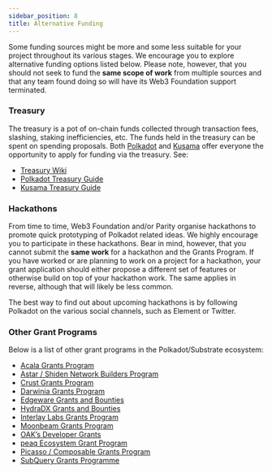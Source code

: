 ```yaml
---
sidebar_position: 8
title: Alternative Funding
---
```


Some funding sources might be more and some less suitable for your project throughout its various stages. We encourage you to explore alternative funding options listed below. Please note, however, that you should not seek to fund the **same scope of work** from multiple sources and that any team found doing so will have its Web3 Foundation support terminated.

### Treasury

The treasury is a pot of on-chain funds collected through transaction fees, slashing, staking inefficiencies, etc. The funds held in the treasury can be spent on spending proposals. Both [Polkadot](https://polkadot.network/) and [Kusama](https://kusama.network/) offer everyone the opportunity to apply for funding via the treasury. See:

- [Treasury Wiki](https://wiki.polkadot.network/docs/en/learn-treasury)
- [Polkadot Treasury Guide](https://docs.google.com/document/d/1IZykdp2cyQavcRyZd_dgNj5DcgxgZR6kAqGdcNARu1w)
- [Kusama Treasury Guide](https://docs.google.com/document/d/1p3UQUjph5t8TVaWnTkfrI5mE-BABnM9Xvtuhdlhl6JE)

### Hackathons

From time to time, Web3 Foundation and/or Parity organise hackathons to promote quick prototyping of Polkadot related ideas. We highly encourage you to participate in these hackathons. Bear in mind, however, that you cannot submit the **same work** for a hackathon and the Grants Program. If you have worked or are planning to work on a project for a hackathon, your grant application should either propose a different set of features or otherwise build on top of your hackathon work. The same applies in reverse, although that will likely be less common.

The best way to find out about upcoming hackathons is by following Polkadot on the various social channels, such as Element or Twitter.

### Other Grant Programs

Below is a list of other grant programs in the Polkadot/Substrate ecosystem:

- [Acala Grants Program](https://acala.network/ecosystem-program)
- [Astar / Shiden Network Builders Program](https://github.com/PlasmNetwork/Builders-Program)
- [Crust Grants Program](https://github.com/crustio/Crust-Grants-Program)
- [Darwinia Grants Program](https://github.com/darwinia-network/collaboration/blob/master/grant/README.md#grant-program)
- [Edgeware Grants and Bounties](https://gov.edgewa.re/discussion/1132-edgeware-proposal-process-and-template)
- [HydraDX Grants and Bounties](https://docs.hydradx.io/new_deal/)
- [Interlay Labs Grants Program](https://github.com/interlay/Grants-Program)
- [Moonbeam Grants Program](https://moonbeam.foundation/grants/)
- [OAK’s Developer Grants](https://oak.tech/community/grants/)
- [peaq Ecosystem Grant Program](https://www.peaq.network/grant-program) 
- [Picasso / Composable Grants Program](https://grants.composable.finance)
- [SubQuery Grants Programme](https://subquery.network/grants)
